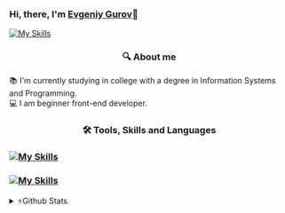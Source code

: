 ### Hi, there, I'm [Evgeniy Gurov](https://vk.com/id175747978)👋
[![My Skills](https://skills.thijs.gg/icons?i=discord&theme=light)](https://discordapp.com/users/561600243297157130)

<h3 align="center">🔍 About me</h3>
<p></p>
📚 I'm currently studying in college with a degree in Information Systems and Programming.
<br>
💻 I am beginner front-end developer.

<h3 align="center">🛠️ Tools, Skills and Languages</h3>

### [![My Skills](https://skills.thijs.gg/icons?i=html,css,javascript,typescript,react,nodejs&theme=light)](https://skills.thijs.gg)
### [![My Skills](https://skills.thijs.gg/icons?i=figma,git,github,vscode&theme=light)](https://skills.thijs.gg)

<details>
	<summary>⚡Github Stats</summary>
	<p></p>
	<img src="https://github-readme-stats.vercel.app/api?username=gurov-e">
</details>
